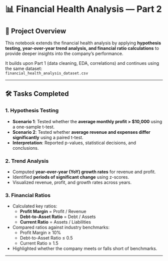 # 📊 Financial Health Analysis — Part 2

## 📌 Project Overview
This notebook extends the financial health analysis by applying **hypothesis testing, year-over-year trend analysis, and financial ratio calculations** to provide deeper insights into the company’s performance.  

It builds upon Part 1 (data cleaning, EDA, correlations) and continues using the same dataset:  
`financial_health_analysis_dataset.csv`

---

## 🛠️ Tasks Completed
### 1. Hypothesis Testing
- **Scenario 1**: Tested whether the **average monthly profit > $10,000** using a one-sample t-test.  
- **Scenario 2**: Tested whether **average revenue and expenses differ significantly** using a paired t-test.  
- **Interpretation**: Reported p-values, statistical decisions, and conclusions.  

### 2. Trend Analysis
- Computed **year-over-year (YoY) growth rates** for revenue and profit.  
- Identified **periods of significant change** using z-scores.  
- Visualized revenue, profit, and growth rates across years.  

### 3. Financial Ratios
- Calculated key ratios:
  - **Profit Margin** = Profit / Revenue  
  - **Debt-to-Asset Ratio** = Debt / Assets  
  - **Current Ratio** = Assets / Liabilities  
- Compared ratios against industry benchmarks:
  - Profit Margin ≥ 10%  
  - Debt-to-Asset Ratio ≤ 0.5  
  - Current Ratio ≥ 1.5  
- Highlighted whether the company meets or falls short of benchmarks.  

---


